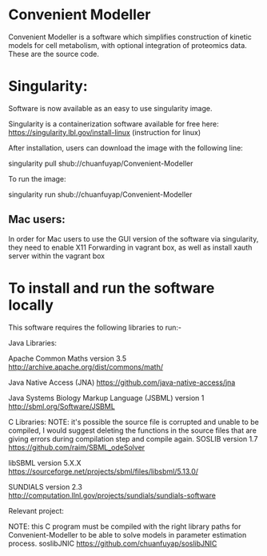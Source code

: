 # Convenient Modeller
Convenient Modeller is a software which simplifies construction of kinetic models for cell metabolism, with optional integration of proteomics data. These are the source code.

# Singularity:
Software is now available as an easy to use singularity image.

Singularity is a containerization software available for free here: https://singularity.lbl.gov/install-linux (instruction for linux)

After installation, users can download the image with the following line:

singularity pull shub://chuanfuyap/Convenient-Modeller

To run the image:

singularity run shub://chuanfuyap/Convenient-Modeller

## Mac users:
In order for Mac users to use the GUI version of the software via singularity, they need to enable X11 Forwarding in vagrant box, as well as install xauth server within the vagrant box

# To install and run the software locally
This software requires the following libraries to run:-

Java Libraries:

Apache Common Maths version 3.5   http://archive.apache.org/dist/commons/math/

Java Native Access (JNA)          https://github.com/java-native-access/jna

Java Systems Biology Markup Language (JSBML) version 1    http://sbml.org/Software/JSBML



C Libraries: 
NOTE: it's possible the source file is corrupted and unable to be compiled, I would suggest deleting the functions in the source files that are giving errors during compilation step and compile again.
SOSLIB version 1.7 https://github.com/raim/SBML_odeSolver 

libSBML version 5.X.X https://sourceforge.net/projects/sbml/files/libsbml/5.13.0/ 

SUNDIALS version 2.3 http://computation.llnl.gov/projects/sundials/sundials-software

Relevant project:

NOTE: this C program must be compiled with the right library paths for Convenient-Modeller to be able to solve models in parameter estimation process. 
soslibJNIC https://github.com/chuanfuyap/soslibJNIC
